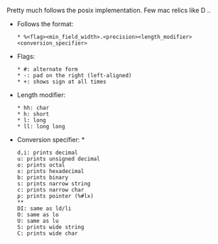 Pretty much follows the posix implementation.
Few mac relics like D ..

* Follows the format:
	```
	* %<flag><min_field_width>.<precision><length_modifier><conversion_specifier>
	```
* Flags:
	```
	* #: alternate form
	* -: pad on the right (left-aligned)
	* +: shows sign at all times
	```
* Length modifier:
  ```
  * hh: char
  * h: short
  * l: long
  * ll: long long
  ```

* Conversion specifier: *
  ```
  d,i: prints decimal
  u: prints unsigned decimal
  o: prints octal
  x: prints hexadecimal
  b: prints binary
  s: prints narrow string
  c: prints narrow char
  p: prints pointer (%#lx)
  **
  DI: same as ld/li
  O: same as lo
  U: same as lu
  S: prints wide string
  C: prints wide char
  ```
